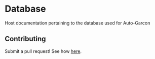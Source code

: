 # Database
Host documentation pertaining to the database used for Auto-Garcon 


## Contributing
Submit a pull request! See how [here](https://zachmsorenson.github.io/tutorials/github). 
